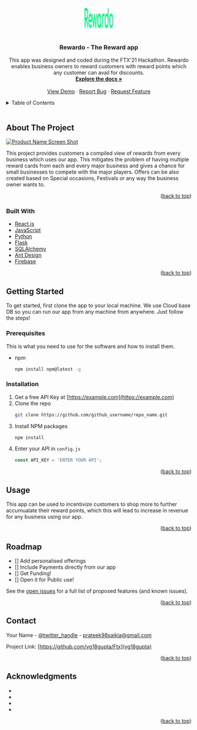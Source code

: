 <div id="top"></div>
<!--
*** Thanks for checking out the Best-README-Template. If you have a suggestion
*** that would make this better, please fork the repo and create a pull request
*** or simply open an issue with the tag "enhancement".
*** Don't forget to give the project a star!
*** Thanks again! Now go create something AMAZING! :D
-->



<!-- PROJECT SHIELDS -->
<!--
*** I'm using markdown "reference style" links for readability.
*** Reference links are enclosed in brackets [ ] instead of parentheses ( ).
*** See the bottom of this document for the declaration of the reference variables
*** for contributors-url, forks-url, etc. This is an optional, concise syntax you may use.
*** https://www.markdownguide.org/basic-syntax/#reference-style-links
-->




<!-- PROJECT LOGO -->
<br />
<div align="center">
  <a href="https://github.com/vg18gupta/Ftx">
    <img src="client/src/Static/logo.png" alt="Logo" width="80" height="80">
  </a>

<h3 align="center">Rewardo - The Reward app</h3>

  <p align="center">
    This app was designed and coded during the FTX'21 Hackathon. Rewardo enables business owners to reward customers with reward points which any customer can avail 
    for discounts.
    <br />
    <a href="https://github.com/vg18gupta/Ftx"><strong>Explore the docs »</strong></a>
    <br />
    <br />
    <a href="https://github.com/vg18gupta/Ftx">View Demo</a>
    ·
    <a href="https://github.com/vg18gupta/Ftx/issues">Report Bug</a>
    ·
    <a href="https://github.com/vg18gupta/Ftx/issues">Request Feature</a>
  </p>
</div>



<!-- TABLE OF CONTENTS -->
<details>
  <summary>Table of Contents</summary>
  <ol>
    <li>
      <a href="#about-the-project">About The Project</a>
      <ul>
        <li><a href="#built-with">Built With</a></li>
      </ul>
    </li>
    <li>
      <a href="#getting-started">Getting Started</a>
      <ul>
        <li><a href="#prerequisites">Prerequisites</a></li>
        <li><a href="#installation">Installation</a></li>
      </ul>
    </li>
    <li><a href="#usage">Usage</a></li>
    <li><a href="#contributors">Contributing</a></li>
    <li><a href="#contact">Contact</a></li>
    <li><a href="#acknowledgments">Acknowledgments</a></li>
  </ol>
</details>


<br>

<!-- ABOUT THE PROJECT -->
## About The Project

[![Product Name Screen Shot][product-screenshot]](https://example.com)

This project provides customers a compiled view of rewards from every business which uses our app. This mitigates the problem of having multiple reward cards from each and every major business and gives a chance for small businesses to compete with the major players. Offers can be also created based on Special occasions, Festivals or any way the business owner wants to.

<p align="right">(<a href="#top">back to top</a>)</p>



### Built With

* [React.js](https://reactjs.org/)
* [JavaScript](https://www.javascript.com/)
* [Python](https://www.python.org/)
* [Flask](https://flask.palletsprojects.com/en/2.0.x/)
* [SQLAlchemy](https://www.sqlalchemy.org/)
* [Ant Design](https://ant.design/)
* [Firebase](https://firebase.google.com/)

<p align="right">(<a href="#top">back to top</a>)</p>



<!-- GETTING STARTED -->
## Getting Started

To get started, first clone the app to your local machine. We use Cloud base DB so you can run our app from any machine from anywhere. Just follow the steps!

### Prerequisites

This is what you need to use for the software and how to install them.
* npm
  ```sh
  npm install npm@latest -g
  ```

### Installation

1. Get a free API Key at [https://example.com](https://example.com)
2. Clone the repo
   ```sh
   git clone https://github.com/github_username/repo_name.git
   ```
3. Install NPM packages
   ```sh
   npm install
   ```
4. Enter your API in `config.js`
   ```js
   const API_KEY = 'ENTER YOUR API';
   ```

<p align="right">(<a href="#top">back to top</a>)</p>



<!-- USAGE EXAMPLES -->
## Usage

This app can be used to incentivize customers to shop more to further accumualate their reward points, which this will lead to increase in revenue for any business using our app. 

<p align="right">(<a href="#top">back to top</a>)</p>



<!-- ROADMAP -->
## Roadmap

- [] Add personalised offerings
- [] Include Payments directly from our app
- [] Get Funding!
- [] Open it for Public use!

See the [open issues](https://github.com/vg18gupta/issues) for a full list of proposed features (and known issues).

<p align="right">(<a href="#top">back to top</a>)</p>






<!-- CONTACT -->
## Contact

Your Name - [@twitter_handle](https://twitter.com/duplicitops) - prateek98saikia@gmail.com

Project Link: [https://github.com/vg18gupta/Ftx](vg18gupta)

<p align="right">(<a href="#top">back to top</a>)</p>



<!-- ACKNOWLEDGMENTS -->
## Acknowledgments

* [](https://github.com/abhiroopdutta)
* [](https://github.com/Prateekj7)
* [](https://github.com/CKanishka)
* [](https://github.com/vg18gupta/)

<p align="right">(<a href="#top">back to top</a>)</p>



<!-- MARKDOWN LINKS & IMAGES -->
<!-- https://www.markdownguide.org/basic-syntax/#reference-style-links -->
[contributors-shield]: https://img.shields.io/github/contributors/github_username/repo_name.svg?style=for-the-badge
[contributors-url]: https://github.com/github_username/repo_name/graphs/contributors
[forks-shield]: https://img.shields.io/github/forks/github_username/repo_name.svg?style=for-the-badge
[forks-url]: https://github.com/github_username/repo_name/network/members
[stars-shield]: https://img.shields.io/github/stars/github_username/repo_name.svg?style=for-the-badge
[stars-url]: https://github.com/github_username/repo_name/stargazers
[issues-shield]: https://img.shields.io/github/issues/github_username/repo_name.svg?style=for-the-badge
[issues-url]: https://github.com/github_username/repo_name/issues
[license-shield]: https://img.shields.io/github/license/github_username/repo_name.svg?style=for-the-badge
[license-url]: https://github.com/github_username/repo_name/blob/master/LICENSE.txt
[linkedin-shield]: https://img.shields.io/badge/-LinkedIn-black.svg?style=for-the-badge&logo=linkedin&colorB=555
[linkedin-url]: https://linkedin.com/in/linkedin_username
[product-screenshot]: images/screenshot.png
